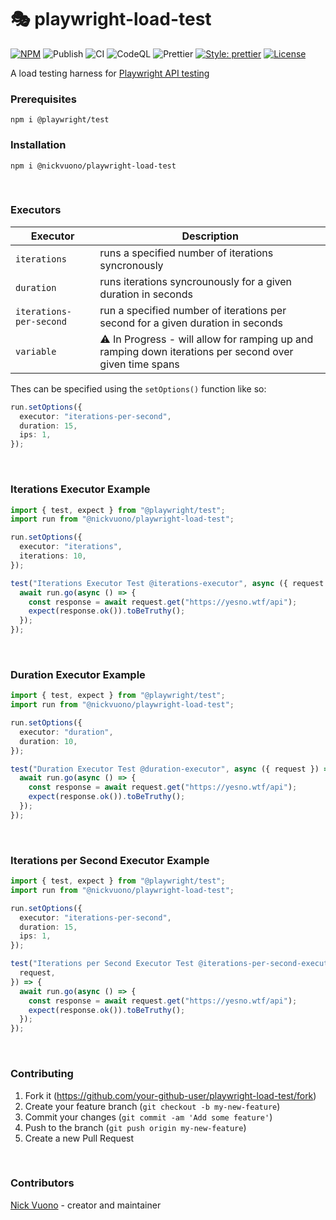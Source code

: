 # 🎭  playwright-load-test

[![NPM](https://img.shields.io/badge/NPM-0.1.0-red.svg)](https://www.npmjs.com/package/@nickvuono/playwright-load-test)
![Publish](https://github.com/nicholasvuono/playwright-load-test/actions/workflows/npm.yml/badge.svg)
![CI](https://github.com/nicholasvuono/playwright-load-test/actions/workflows/build.yml/badge.svg)
![CodeQL](https://github.com/nicholasvuono/playwright-load-test/actions/workflows/codeql.yml/badge.svg)
![Prettier](https://github.com/nicholasvuono/playwright-load-test/actions/workflows/prettier.yml/badge.svg)
[![Style: prettier](https://img.shields.io/badge/Style-prettier-ff69b4.svg)](https://github.com/prettier/prettier)
[![License](https://img.shields.io/badge/License-Apache2.0-red.svg)]([http://opensource.org/licenses/MIT](https://github.com/nicholasvuono/playwright-load-test/blob/main/LICENSE))


A load testing harness for [Playwright API testing](https://playwright.dev/docs/api-testing)

### Prerequisites
`npm i @playwright/test`

### Installation
`npm i @nickvuono/playwright-load-test`

<br>

### Executors

| Executor | Description |
| -------- | ------- |
| `iterations` | runs a specified number of iterations syncronously |
| `duration` | runs iterations syncrounously for a given duration in seconds |
| `iterations-per-second` | run a specified number of iterations per second for a given duration in seconds |
| `variable` | ⚠️ In Progress - will allow for ramping up and ramping down iterations per second over given time spans |

Thes can be specified using the `setOptions()` function like so:
```typescript
run.setOptions({
  executor: "iterations-per-second",
  duration: 15,
  ips: 1,
});
```

<br>

### Iterations Executor Example
```typescript
import { test, expect } from "@playwright/test";
import run from "@nickvuono/playwright-load-test";

run.setOptions({
  executor: "iterations",
  iterations: 10,
});

test("Iterations Executor Test @iterations-executor", async ({ request }) => {
  await run.go(async () => {
    const response = await request.get("https://yesno.wtf/api");
    expect(response.ok()).toBeTruthy();
  });
});
```

<br>

### Duration Executor Example
```typescript
import { test, expect } from "@playwright/test";
import run from "@nickvuono/playwright-load-test";

run.setOptions({
  executor: "duration",
  duration: 10,
});

test("Duration Executor Test @duration-executor", async ({ request }) => {
  await run.go(async () => {
    const response = await request.get("https://yesno.wtf/api");
    expect(response.ok()).toBeTruthy();
  });
});
```

<br>

### Iterations per Second Executor Example
```typescript
import { test, expect } from "@playwright/test";
import run from "@nickvuono/playwright-load-test";

run.setOptions({
  executor: "iterations-per-second",
  duration: 15,
  ips: 1,
});

test("Iterations per Second Executor Test @iterations-per-second-executor", async ({
  request,
}) => {
  await run.go(async () => {
    const response = await request.get("https://yesno.wtf/api");
    expect(response.ok()).toBeTruthy();
  });
});
```

<br>

### Contributing

1. Fork it (<https://github.com/your-github-user/playwright-load-test/fork>)
2. Create your feature branch (`git checkout -b my-new-feature`)
3. Commit your changes (`git commit -am 'Add some feature'`)
4. Push to the branch (`git push origin my-new-feature`)
5. Create a new Pull Request

<br>

### Contributors

[Nick Vuono](https://github.com/nicholasvuono) - creator and maintainer
